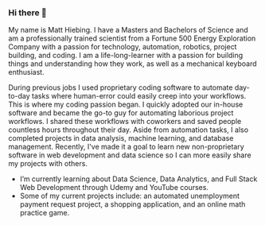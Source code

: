 ### Hi there 👋
My name is Matt Hiebing.  I have a Masters and Bachelors of Science and am a professionally trained scientist from a Fortune 500 Energy Exploration Company with a passion for technology, automation, robotics, project building, and coding.  I am a life-long-learner with a passion for building things and understanding how they work, as well as a mechanical keyboard enthusiast.  

During previous jobs I used proprietary coding software to automate day-to-day tasks where human-error could easily creep into your workflows.  This is where my coding passion began.  I quickly adopted our in-house software and became the go-to guy for automating laborious project workflows.  I shared these workflows with coworkers and saved people countless hours throughout their day.  Aside from automation tasks, I also completed projects in data analysis, machine learning, and database management.  Recently, I've made it a goal to learn new non-proprietary software in web development and data science so I can more easily share my projects with others.

- I’m currently learning about Data Science, Data Analytics, and Full Stack Web Development through Udemy and YouTube courses.
- Some of my current projects include: an automated unemployment payment request project, a shopping application, and an online math practice game.
